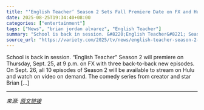 ```yaml
---
title: "‘English Teacher’ Season 2 Sets Fall Premiere Date on FX and Hulu"
date: 2025-08-25T19:34:40+08:00
categories: ["entertainment"]
tags: ["News", "brian jordan alvarez", "English Teacher"]
summary: "School is back in session. &#8220;English Teacher&#8221; Season 2 will premiere on Thursday, Sept. 25, at 9 p.m. on FX with three back-to-back new episodes. On Sept. 26, all 10 episodes of Season 2 wi"
source_url: "https://variety.com/2025/tv/news/english-teacher-season-2-release-date-1236497961/"
---
```


School is back in session. &#8220;English Teacher&#8221; Season 2 will premiere on Thursday, Sept. 25, at 9 p.m. on FX with three back-to-back new episodes. On Sept. 26, all 10 episodes of Season 2 will be available to stream on Hulu and watch on video on demand. The comedy series from creator and star Brian [&#8230;]

---

*来源: [原文链接](https://variety.com/2025/tv/news/english-teacher-season-2-release-date-1236497961/)*

